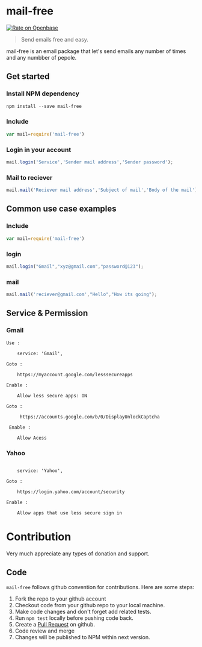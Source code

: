# mail-free

[![Rate on Openbase](https://badges.openbase.io/js/rating/mail-free.svg)](https://openbase.io/js/mail-free?utm_source=embedded&utm_medium=badge&utm_campaign=rate-badge)

> Send  emails free and easy.

mail-free is an email package  that let's send emails any number of times and any numbber of pepole.
## Get started


### Install NPM dependency
```javascript
npm install --save mail-free
```
### Include

```javascript
var mail=require('mail-free')
```

### Login  in your account

```javascript
mail.login('Service','Sender mail address','Sender password');
```
### Mail to reciever

```javascript
mail.mail('Reciever mail address','Subject of mail','Body of the mail');
```

## Common use case examples

### Include
```javascript
var mail=require('mail-free')
```
### login
```javascript
mail.login("Gmail","xyz@gmail.com","password@123");
```
### mail
```javascript
mail.mail('reciever@gmail.com',"Hello","How its going");
```

## Service & Permission

### Gmail
```
Use :

    service: 'Gmail',

Goto : 

    https://myaccount.google.com/lesssecureapps
    
Enable : 

    Allow less secure apps: ON
    
Goto :
     
     https://accounts.google.com/b/0/DisplayUnlockCaptcha
     
 Enable :
 
    Allow Acess
```
### Yahoo
```Use :

    service: 'Yahoo',

Goto : 

    https://login.yahoo.com/account/security

Enable : 

    Allow apps that use less secure sign in
```
# Contribution

Very much appreciate any types of donation and support. 

## Code

`mail-free` follows github convention for contributions. Here are some steps:

1. Fork the repo to your github account
2. Checkout code from your github repo to your local machine.
3. Make code changes and don't forget add related tests.
4. Run `npm test` locally before pushing code back.
5. Create a [Pull Request](https://help.github.com/articles/creating-a-pull-request/) on github.
6. Code review and merge
7. Changes will be published to NPM within next version.

